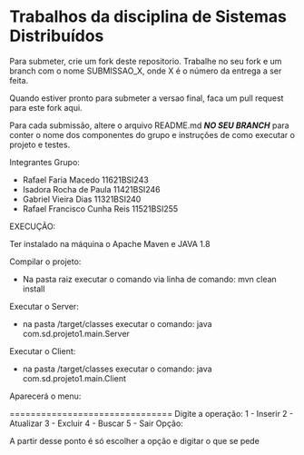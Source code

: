 # Trabalhos da disciplina de Sistemas Distribuídos

Para submeter, crie um fork deste repositorio. Trabalhe no seu fork e um branch com o nome SUBMISSAO_X, onde X é o número da entrega a ser feita. 

Quando estiver pronto para submeter a versao final, faca um pull request para este fork aqui.

Para cada submissão, altere o arquivo README.md ***NO SEU BRANCH*** para conter o nome dos componentes do grupo e instruções de como executar o projeto e testes.


Integrantes Grupo:
 - Rafael Faria Macedo          11621BSI243
 - Isadora Rocha de Paula       11421BSI246
 - Gabriel Vieira Dias		    11321BSI240
 - Rafael Francisco Cunha Reis  11521BSI255


EXECUÇÃO:

Ter instalado na máquina o Apache Maven e JAVA 1.8

Compilar o projeto:
 - Na pasta raiz executar o comando via linha de comando:
    mvn clean install


Executar o Server:
- na pasta /target/classes executar o comando:
   java com.sd.projeto1.main.Server

Executar o Client:
- na pasta /target/classes executar o comando:
   java com.sd.projeto1.main.Client


Aparecerá o menu:

===============================
Digite a operação:
1 - Inserir
2 - Atualizar
3 - Excluir
4 - Buscar
5 - Sair
Opção:

A partir desse ponto é só escolher a opção e digitar o que se pede
